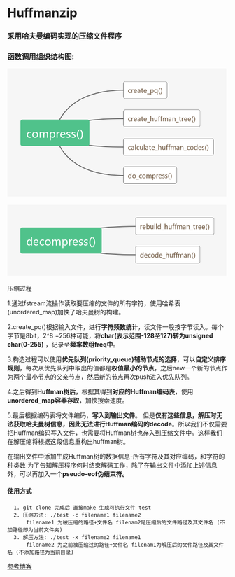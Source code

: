 # Huffmanzip
### 采用哈夫曼编码实现的压缩文件程序

### 函数调用组织结构图:

![](https://github.com/dengyapeng/Huffmanzip/raw/master/Image/compress.png)


![](https://github.com/dengyapeng/Huffmanzip/raw/master/Image/decompress.png)  


压缩过程

1.通过fstream流操作读取要压缩的文件的所有字符，使用哈希表(unordered_map)加快了哈夫曼树的构建。

2.create_pq()根据输入文件，进行**字符频数统计**，读文件一般按字节读入。每个字节是8bit，2^8 =256种可能，将**char(表示范围-128至127)转为unsigned char(0-255)** ，记录至**频率数组freq中**。

3.构造过程可以使用**优先队列(priority_queue)辅助节点的选择**，可以**自定义排序规则**，每次从优先队列中取出的值都是**权值最小的节点**，之后new一个新的节点作为两个最小节点的父亲节点，然后新的节点再次push进入优先队列。

4.之后得到**Huffman树后**，根据其得到**对应的Huffman编码表**，使用**unordered_map容器存取**，加快搜索速度。

5.最后根据编码表将文件编码，**写入到输出文件**。
但是**仅有这些信息，解压时无法获取哈夫曼树信息，因此无法进行Huffman编码的decode**。所以我们不仅需要把Huffman编码写入文件，也需要将Huffman树也存入到压缩文件中。这样我们在解压缩将根据这段信息重构出huffman树。

在输出文件中添加生成Huffman树的数据信息-所有字符及其对应编码，和字符的种类数
为了告知解压程序何时结束解码工作，除了在输出文件中添加上述信息外，可以再加入一个**pseudo-eof伪结束符。**


#### 使用方式
      1. git clone 完成后 直接make 生成可执行文件 test
      2. 压缩方法: ./test -c filename1 filename2
          filename1 为被压缩的路径+文件名 filenam2是压缩后的文件路径及其文件名 (不加路径即为当前文件夹)
      3. 解压方法: ./test -x filename2 filename1
          filename2 为之前被压缩过的路径+文件名 filenam1为解压后的文件路径及其文件名 (不添加路径为当前目录)
[参考博客](https://blog.csdn.net/Small_Hacker/article/details/52843738 )
